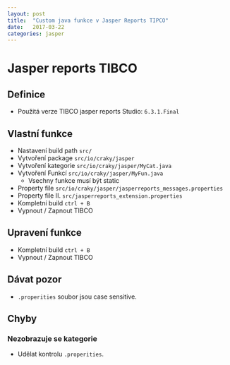 ```yaml
---
layout: post
title:  "Custom java funkce v Jasper Reports TIPCO"
date:   2017-03-22
categories: jasper
---
```


# Jasper reports TIBCO
## Definice
* Použitá verze TIBCO jasper reports Studio: `6.3.1.Final`

## Vlastní funkce
* Nastavení build path `src/`
* Vytvoření package `src/io/craky/jasper`
* Vytvoření kategorie `src/io/craky/jasper/MyCat.java`
* Vytvoření Funkcí `src/io/craky/jasper/MyFun.java`
  * Vsechny funkce musí být static
* Property file `src/io/craky/jasper/jasperreports_messages.properties`
* Property file II. `src/jasperreports_extension.properties`
* Kompletní build `ctrl + B`
* Vypnout / Zapnout TIBCO

## Upravení funkce
* Kompletní build `ctrl + B`
* Vypnout / Zapnout TIBCO

## Dávat pozor
* `.properities` soubor jsou case sensitive.

## Chyby
### Nezobrazuje se kategorie
* Udělat kontrolu `.properities`.
